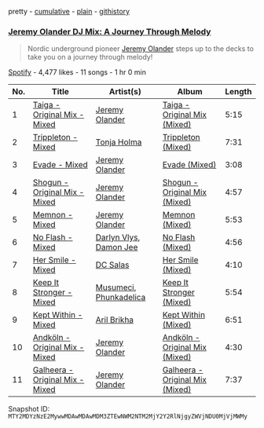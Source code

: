 pretty - [cumulative](/playlists/cumulative/37i9dQZF1DWY8Ji0aOP06u.md) - [plain](/playlists/plain/37i9dQZF1DWY8Ji0aOP06u) - [githistory](https://github.githistory.xyz/mackorone/spotify-playlist-archive/blob/main/playlists/plain/37i9dQZF1DWY8Ji0aOP06u)

### [Jeremy Olander DJ Mix: A Journey Through Melody](https://open.spotify.com/playlist/37i9dQZF1DWY8Ji0aOP06u)

> Nordic underground pioneer <a href="spotify:artist:5vdjF79d5d2m12FOkJhxHB">Jeremy Olander</a> steps up to the decks to take you on a journey through melody!

[Spotify](https://open.spotify.com/user/spotify) - 4,477 likes - 11 songs - 1 hr 0 min

| No. | Title | Artist(s) | Album | Length |
|---|---|---|---|---|
| 1 | [Taiga \- Original Mix \- Mixed](https://open.spotify.com/track/4iL1kMD1OeAe9hnk9KqRPe) | [Jeremy Olander](https://open.spotify.com/artist/5vdjF79d5d2m12FOkJhxHB) | [Taiga \- Original Mix \(Mixed\)](https://open.spotify.com/album/0oBwS1S19gSwPvMjxV3fe7) | 5:15 |
| 2 | [Trippleton \- Mixed](https://open.spotify.com/track/6WQSFrNNy1iUDsSZVBQqN0) | [Tonja Holma](https://open.spotify.com/artist/2B5IDYT9orkVYoyh8Qdawz) | [Trippleton \(Mixed\)](https://open.spotify.com/album/5dtYKsNmhfNp78lVvvvOql) | 7:31 |
| 3 | [Evade \- Mixed](https://open.spotify.com/track/6NnVYLFIJQOS65TwOQCo4S) | [Jeremy Olander](https://open.spotify.com/artist/5vdjF79d5d2m12FOkJhxHB) | [Evade \(Mixed\)](https://open.spotify.com/album/68kRVSlTieGk4vG73w5WmW) | 3:08 |
| 4 | [Shogun \- Original Mix \- Mixed](https://open.spotify.com/track/0xZLq29O5zYM7jmDi6vIIj) | [Jeremy Olander](https://open.spotify.com/artist/5vdjF79d5d2m12FOkJhxHB) | [Shogun \- Original Mix \(Mixed\)](https://open.spotify.com/album/6uQWwfQtbKjAPxYieNkeOg) | 4:57 |
| 5 | [Memnon \- Mixed](https://open.spotify.com/track/53QVvXeipN0NrUoS0d3TaJ) | [Jeremy Olander](https://open.spotify.com/artist/5vdjF79d5d2m12FOkJhxHB) | [Memnon \(Mixed\)](https://open.spotify.com/album/2EAGSNAqqmTiMnBqtbYwv3) | 5:53 |
| 6 | [No Flash \- Mixed](https://open.spotify.com/track/0FrrQjD2hUknDdjX7MSWYF) | [Darlyn Vlys](https://open.spotify.com/artist/0dpGnP2FznqTc0Ql0E8t2P), [Damon Jee](https://open.spotify.com/artist/0nyA3iBk3cFZvBsQalv78d) | [No Flash \(Mixed\)](https://open.spotify.com/album/1ZwOauAaFMtRUeruCuxN50) | 4:56 |
| 7 | [Her Smile \- Mixed](https://open.spotify.com/track/4KQlhU5Afo6WIvoXYNdSSz) | [DC Salas](https://open.spotify.com/artist/5Je9stfFSgHo3TZgyOPsUw) | [Her Smile \(Mixed\)](https://open.spotify.com/album/0TqIQ6z3EQzNUmcfptFz6o) | 4:10 |
| 8 | [Keep It Stronger \- Mixed](https://open.spotify.com/track/3j9yGHoyopOAatYNMEbaLx) | [Musumeci](https://open.spotify.com/artist/5AezOTggHnFTiQ5AiowFBf), [Phunkadelica](https://open.spotify.com/artist/33cby3EjCXw067xjlgOzBj) | [Keep It Stronger \(Mixed\)](https://open.spotify.com/album/1dQludCW9f0xPa7uwNEjED) | 5:54 |
| 9 | [Kept Within \- Mixed](https://open.spotify.com/track/60JTNLaijhiyfJLUDyNu83) | [Aril Brikha](https://open.spotify.com/artist/3zWrv3ns5knPAVMR30hxxO) | [Kept Within \(Mixed\)](https://open.spotify.com/album/6v6XSeEG4Djp6uYKtiXljh) | 6:51 |
| 10 | [Andköln \- Original Mix \- Mixed](https://open.spotify.com/track/52SONwk3rrUAQC8B74FQS0) | [Jeremy Olander](https://open.spotify.com/artist/5vdjF79d5d2m12FOkJhxHB) | [Andköln \- Original Mix \(Mixed\)](https://open.spotify.com/album/672cMFYGF0j0ldrgNdnJxM) | 4:30 |
| 11 | [Galheera \- Original Mix \- Mixed](https://open.spotify.com/track/7vQvXCt2ODMa18lNekf6G7) | [Jeremy Olander](https://open.spotify.com/artist/5vdjF79d5d2m12FOkJhxHB) | [Galheera \- Original Mix \(Mixed\)](https://open.spotify.com/album/4U3ZXofukd4sR17WNI6HeI) | 7:37 |

Snapshot ID: `MTY2MDYzNzE2MywwMDAwMDAwMDM3ZTEwNWM2NTM2MjY2Y2RlNjgyZWVjNDU0MjVjMWMy`

